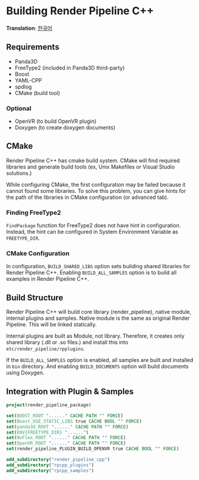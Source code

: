 # Building Render Pipeline C++
**Translation**: [한국어](ko_kr/build_rpcpp)

## Requirements
- Panda3D
- FreeType2 (included in Panda3D third-party)
- Boost
- YAML-CPP
- spdlog
- CMake (build tool)

### Optional
- OpenVR (to build OpenVR plugin)
- Doxygen (to create doxygen documents)



## CMake
Render Pipeline C++ has cmake build system.
CMake will find required libraries and generate build tools (ex, Unix Makefiles or Visual Studio solutions.)

While configuring CMake, the first configuration may be failed because it cannot found some libraries.
To solve this problem, you can give hints for the path of the libraries in CMake configuration (or advanced tab).

### Finding FreeType2
`FindPackage` function for FreeType2 does not have hint in configuration.
Instead, the hint can be configured in System Environment Variable as `FREETYPE_DIR`.

### CMake Configuration
In configuration, `BUILD_SHARED_LIBS` option sets buliding shared libraries for Render Pipeline C++.
Enabling `BUILD_ALL_SAMPLES` option is to build all examples in Render Pipeline C++.



## Build Structure
Render Pipeline C++ will build core library (render_pipeline), native module, internal plugins and samples.
Native module is the same as original Render Pipeline. This will be linked statically.

Internal plugins are built as Module, not library. Therefore, it creates only shared library (.dll or .so files.)
and install this into `etc/render_pipeline/rpplugins`.

If the `BUILD_ALL_SAMPLES` option is enabled, all samples are built and installed in `bin` directory.
And enabling `BUILD_DOCUMENTS` option will build documents using Doxygen.



## Integration with Plugin & Samples
```cmake
project(render_pipeline_package)

set(BOOST_ROOT "......" CACHE PATH "" FORCE)
set(Boost_USE_STATIC_LIBS true CACHE BOOL "" FORCE)
set(panda3d_ROOT "......" CACHE PATH "" FORCE)
set(ENV{FREETYPE_DIR} "......")
set(NvFlex_ROOT "......" CACHE PATH "" FORCE)
set(OpenVR_ROOT "......" CACHE PATH "" FORCE)
set(render_pipeline_PLUGIN_BUILD_OPENVR true CACHE BOOL "" FORCE)

add_subdirectory("render_pipeline_cpp")
add_subdirectory("rpcpp_plugins")
add_subdirectory("rpcpp_samples")
```
